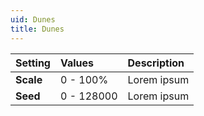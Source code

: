 ```yaml
---
uid: Dunes
title: Dunes
---
```


| Setting   | Values      | Description |
| :-------- | :---------- | :---------- |
| **Scale** | 0 - 100% | Lorem ipsum |
| **Seed**  | 0 - 128000  | Lorem ipsum |
